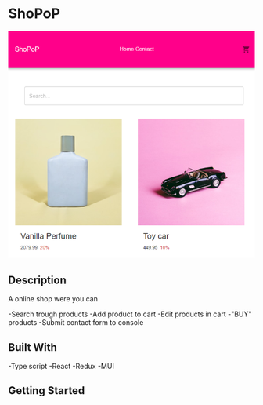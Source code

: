 # ShoPoP

<div id="header" align="center">
  <img src="./src/assets/siteImg.png" />
</div>

## Description
A online shop were you can

-Search trough products
-Add product to cart
-Edit products in cart
-"BUY" products
-Submit contact form to console

## Built With

-Type script
-React
-Redux
-MUI

## Getting Started

